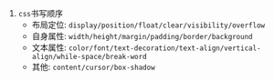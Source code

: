 1. `css`书写顺序
   * 布局定位: `display/position/float/clear/visibility/overflow`
   * 自身属性: `width/height/margin/padding/border/background`
   * 文本属性: `color/font/text-decoration/text-align/vertical-align/while-space/break-word`
   * 其他: `content/cursor/box-shadow`